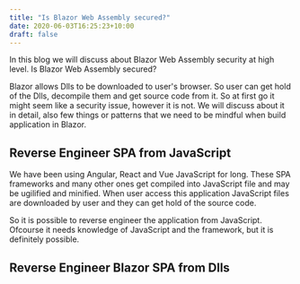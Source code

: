 ```yaml
---
title: "Is Blazor Web Assembly secured?"
date: 2020-06-03T16:25:23+10:00
draft: false
---
```

In this blog we will discuss about Blazor Web Assembly security at high level. Is Blazor Web Assembly secured?

Blazor allows Dlls to be downloaded to user's browser. So user can get hold of the Dlls, decompile them and get source code from it. So at first go it might seem like a security issue, however it is not. We will discuss about it in detail, also few things or patterns that we need to be mindful when build application in Blazor.

## Reverse Engineer SPA from JavaScript

We have been using Angular, React and Vue JavaScript for long. These SPA frameworks and many other ones get compiled into JavaScript file and may be ugilified and minified. When user access this application JavaScript files are downloaded by user and they can get hold of the source code.

So it is possible to reverse engineer the application from JavaScript. Ofcourse it needs knowledge of JavaScript and the framework, but it is definitely possible.

## Reverse Engineer Blazor SPA from Dlls
